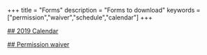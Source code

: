 +++
title = "Forms"
description = "Forms to download"
keywords = ["permission","waiver","schedule","calendar"]
+++

[## 2019 Calendar](https://www.ship84.com/SHIP_84_2018_2019_Calendar_v4.pdf)


[## Permission waiver](https://www.ship84.com/Forms/Ship_84_Activity_Permission_Form_2019.pdf)

